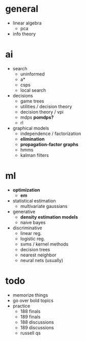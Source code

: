 # general

- linear algebra
  - pca
- info theory

# ai

- search
  - uninformed
  - a*
  - csps
  - local search
- decisions
  - game trees
  - utilities / decision theory
  - decision theory / vpi
  - mdps **pomdps?**
  - rl
- graphical models
  - independence / factorization
  - **elimination**
  - **propagation-factor graphs**
  - hmms
  - kalman filters

# ml

- **optimization**
  - **em**
- statistical estimation
  - multivariate gaussians
- generative
  - **density estimation models**
  - naive bayes
- discriminative
  - linear reg.
  - logistic reg.
  - svms / kernel methods
  - decision trees
  - nearest neighbor
  - neural nets (usually)

# todo

- memorize things
- go over bold topics
- practice
  - 188 finals
  - 189 finals
  - 188 discussions
  - 189 discussions
  - russell qs
